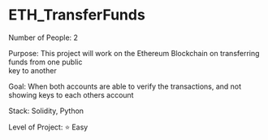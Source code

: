 # ETH_TransferFunds

Number of People: 2 

Purpose: This project will work on the Ethereum Blockchain on transferring funds from one public  
         key to another

Goal: When both accounts are able to verify the transactions, and not showing keys to each others account

Stack: Solidity, Python

Level of Project: ⭐️ Easy
